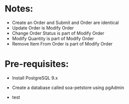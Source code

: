 Notes:
==========

* Create an Order and Submit and Order are identical
* Update Order is Modify Order
* Change Order Status is part of Modify Order
* Modify Quantity is part of Modify Order
* Remove Item From Order is part of Modify Order

Pre-requisites:
==========
* Install PostgreSQL 9.x
* Create a database called soa-petstore using pgAdmin

* test

